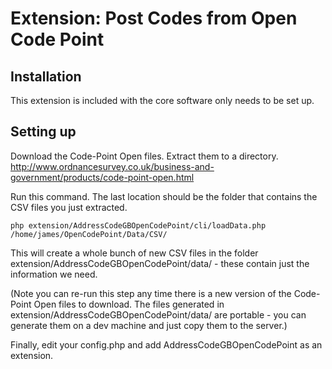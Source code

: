 # Extension: Post Codes from Open Code Point


## Installation

This extension is included with the core software only needs to be set up.

## Setting up

Download the Code-Point Open files. Extract them to a directory. 
http://www.ordnancesurvey.co.uk/business-and-government/products/code-point-open.html

Run this command. The last location should be the folder that contains the CSV files you just extracted.

    php extension/AddressCodeGBOpenCodePoint/cli/loadData.php /home/james/OpenCodePoint/Data/CSV/

This will create a whole bunch of new CSV files in the folder extension/AddressCodeGBOpenCodePoint/data/ - these contain just the information we need.

(Note you can re-run this step any time there is a new version of the Code-Point Open files to download. 
The files generated in extension/AddressCodeGBOpenCodePoint/data/ are portable - you can generate them on a dev machine and just copy them to the server.)

Finally, edit your config.php and add AddressCodeGBOpenCodePoint as an extension.
